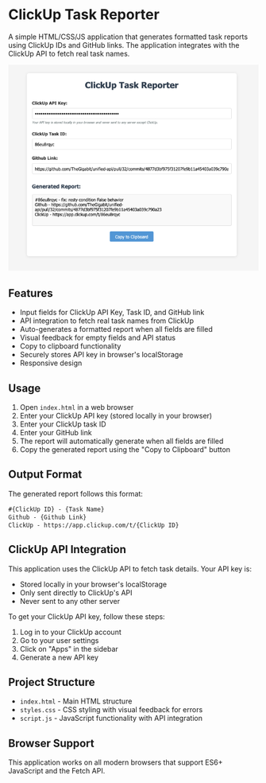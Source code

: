 # ClickUp Task Reporter

A simple HTML/CSS/JS application that generates formatted task reports using ClickUp IDs and GitHub links. The application integrates with the ClickUp API to fetch real task names.

![](./asset/homepage.png)

## Features

- Input fields for ClickUp API Key, Task ID, and GitHub link
- API integration to fetch real task names from ClickUp
- Auto-generates a formatted report when all fields are filled
- Visual feedback for empty fields and API status
- Copy to clipboard functionality
- Securely stores API key in browser's localStorage
- Responsive design

## Usage

1. Open `index.html` in a web browser
2. Enter your ClickUp API key (stored locally in your browser)
3. Enter your ClickUp task ID
4. Enter your GitHub link
5. The report will automatically generate when all fields are filled
6. Copy the generated report using the "Copy to Clipboard" button

## Output Format

The generated report follows this format:

```
#{ClickUp ID} - {Task Name}
Github - {Github Link}
ClickUp - https://app.clickup.com/t/{ClickUp ID}
```

## ClickUp API Integration

This application uses the ClickUp API to fetch task details. Your API key is:

- Stored locally in your browser's localStorage
- Only sent directly to ClickUp's API
- Never sent to any other server

To get your ClickUp API key, follow these steps:

1. Log in to your ClickUp account
2. Go to your user settings
3. Click on "Apps" in the sidebar
4. Generate a new API key

## Project Structure

- `index.html` - Main HTML structure
- `styles.css` - CSS styling with visual feedback for errors
- `script.js` - JavaScript functionality with API integration

## Browser Support

This application works on all modern browsers that support ES6+ JavaScript and the Fetch API.
